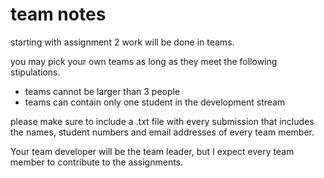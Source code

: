 # team notes

starting with assignment 2 work will be done in teams.

you may pick your own teams as long as they meet the following stipulations.

- teams cannot be larger than 3 people
- teams can contain only one student in the development stream

please make sure to include a .txt file with every submission that includes the
names, student numbers and email addresses of every team member.

Your team developer will be the team leader, but I expect every team member to
contribute to the assignments.
